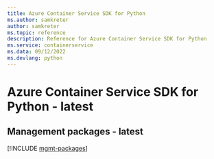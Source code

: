 ```yaml
---
title: Azure Container Service SDK for Python
ms.author: samkreter
author: samkreter
ms.topic: reference
description: Reference for Azure Container Service SDK for Python
ms.service: containerservice
ms.data: 09/12/2022
ms.devlang: python
---
```

# Azure Container Service SDK for Python - latest

## Management packages - latest
[!INCLUDE [mgmt-packages](container-service-mgmt-index.md)]